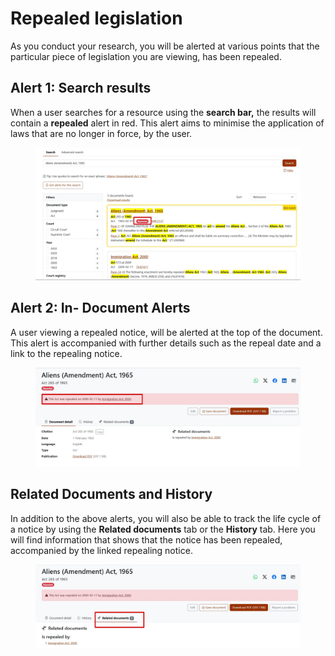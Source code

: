 # Repealed legislation

As you conduct your research, you will be alerted at various points that the particular piece of legislation you are viewing, has been repealed.

## Alert 1: Search results&#x20;

When a user searches for a resource using the **search bar,** the results will contain a **repealed** alert in red. This alert aims to minimise the application of laws that are no longer in force, by the user.&#x20;

<figure><img src="../.gitbook/assets/ghalii--IMG_0237 2.jpg" alt=""><figcaption></figcaption></figure>



## Alert 2: In- Document Alerts&#x20;

A user viewing a repealed notice, will be alerted at the top  of the document. This alert is accompanied with further details such as the repeal date and a link to the repealing notice.&#x20;

<figure><img src="../.gitbook/assets/ghalii--IMG_0235 2 (2).jpg" alt=""><figcaption></figcaption></figure>

## Related Documents and History

In addition to the above alerts, you will also be able to track the life cycle of a notice by using the **Related documents** tab or the **History** tab. Here you will find information that shows that the notice has been repealed, accompanied by the linked repealing notice.



<figure><img src="../.gitbook/assets/ghalii--IMG_0236 3.jpg" alt=""><figcaption></figcaption></figure>
